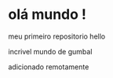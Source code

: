 # olá mundo !
meu primeiro repositorio hello 
<p>incrivel mundo de gumbal</p> 
adicionado remotamente
